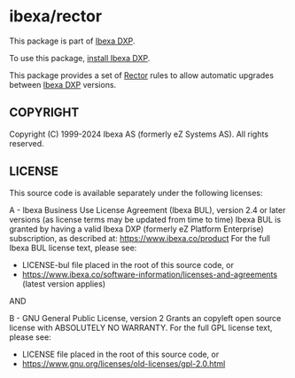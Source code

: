 # ibexa/rector

This package is part of [Ibexa DXP](https://ibexa.co).

To use this package, [install Ibexa DXP](https://doc.ibexa.co/en/latest/install/).

This package provides a set of [Rector](https://getrector.com/) rules to allow automatic upgrades between
[Ibexa DXP](https://ibexa.co) versions.

## COPYRIGHT

Copyright (C) 1999-2024 Ibexa AS (formerly eZ Systems AS). All rights reserved.

## LICENSE

This source code is available separately under the following licenses:

A - Ibexa Business Use License Agreement (Ibexa BUL),
version 2.4 or later versions (as license terms may be updated from time to time)
Ibexa BUL is granted by having a valid Ibexa DXP (formerly eZ Platform Enterprise) subscription,
as described at: https://www.ibexa.co/product
For the full Ibexa BUL license text, please see:
- LICENSE-bul file placed in the root of this source code, or
- https://www.ibexa.co/software-information/licenses-and-agreements (latest version applies)

AND

B - GNU General Public License, version 2
Grants an copyleft open source license with ABSOLUTELY NO WARRANTY. For the full GPL license text, please see:
- LICENSE file placed in the root of this source code, or
- https://www.gnu.org/licenses/old-licenses/gpl-2.0.html
